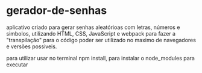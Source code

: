 # gerador-de-senhas
 
aplicativo criado para gerar senhas aleatórioas com letras, números e simbolos, utilizando HTML, CSS, JavaScript e webpack para fazer a "transpilação" para o código poder ser utilizado no maximo de navegadores e versões possiveis.

para utilizar usar no terminal npm install, para instalar o node_modules para executar